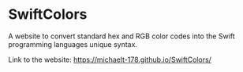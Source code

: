 # SwiftColors
A website to convert standard hex and RGB color codes into the Swift programming languages unique syntax.

Link to the website: https://michaelt-178.github.io/SwiftColors/
